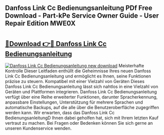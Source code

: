 ## Danfoss Link Cc Bedienungsanleitung PDf Free Download - Part-kPe Service Owner Guide - User Repair Edition MWE0X

# <h2><a href="http://df5utz.blite.top/?on=Danfoss+Link+Cc+Bedienungsanleitung">🔗Download 👉🔴 Danfoss Link Cc Bedienungsanleitung</a></h2>

[![Danfoss Link Cc Bedienungsanleitung new download](https://i.imgur.com/lujVjoI.png)](http://df5utz.blite.top/?on=Danfoss+Link+Cc+Bedienungsanleitung)
Meisterhafte Kontrolle Dieser Leitfaden enthüllt die Geheimnisse Ihres neuen Danfoss Link Cc Bedienungsanleitung und ermöglicht es Ihnen, seine Funktionen präzise zu steuern. Kompatibel mit einer Vielzahl von Geräten Dieses Danfoss Link Cc Bedienungsanleitung lässt sich nahtlos in eine Vielzahl von Geräten und Plattformen integrieren. Danfoss Link Cc Bedienungsanleitung verfügt über eine Reihe erweiterter Funktionen, darunter Spracherkennung, anpassbare Einstellungen, Unterstützung für mehrere Sprachen und automatische Backups, auf die alle über die Benutzeroberfläche zugegriffen werden kann. Wir erwarten, dass das Danfoss Link Cc BedienungsanleitungD Ihnen dabei geholfen hat, sich mit Ihrem letzten Kauf vertraut zu machen. Bei Fragen oder Bedenken können Sie sich gerne an unseren Kundenservice wenden.
